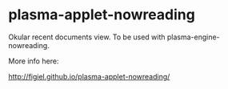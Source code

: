 plasma-applet-nowreading
========================

Okular recent documents view. To be used with plasma-engine-nowreading.


More info here:

http://figiel.github.io/plasma-applet-nowreading/
